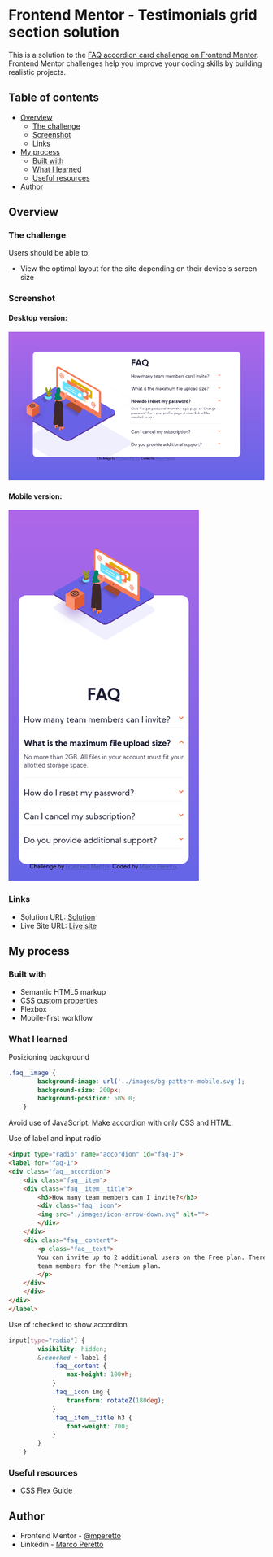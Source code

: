 # Frontend Mentor - Testimonials grid section solution

This is a solution to the [FAQ accordion card challenge on Frontend Mentor](https://www.frontendmentor.io/challenges/faq-accordion-card-XlyjD0Oam). Frontend Mentor challenges help you improve your coding skills by building realistic projects. 

## Table of contents

- [Overview](#overview)
  - [The challenge](#the-challenge)
  - [Screenshot](#screenshot)
  - [Links](#links)
- [My process](#my-process)
  - [Built with](#built-with)
  - [What I learned](#what-i-learned)
  - [Useful resources](#useful-resources)
- [Author](#author)

## Overview

### The challenge

Users should be able to:

- View the optimal layout for the site depending on their device's screen size

### Screenshot

#### Desktop version:
![Desktop version](./design/screenshot-desktop.png)

#### Mobile version:
![Mobile version](./design/screenshot-mobile.png)

### Links

- Solution URL: [Solution](https://www.frontendmentor.io/solutions/only-css-faq-accordion-using-sass-and-flex-wlTutY8el)
- Live Site URL: [Live site](https://marcoperetto-faq-accordion-card-challenge.netlify.app/)

## My process

### Built with

- Semantic HTML5 markup
- CSS custom properties
- Flexbox
- Mobile-first workflow

### What I learned

Posizioning background
```scss
.faq__image {
        background-image: url('../images/bg-pattern-mobile.svg');
        background-size: 200px;
        background-position: 50% 0;
    }
```

Avoid use of JavaScript.
Make accordion with only CSS and HTML.

Use of label and input radio 
```html
<input type="radio" name="accordion" id="faq-1">
<label for="faq-1">
<div class="faq__accordion">
    <div class="faq__item">
    <div class="faq__item__title">
        <h3>How many team members can I invite?</h3>
        <div class="faq__icon">
        <img src="./images/icon-arrow-down.svg" alt="">
        </div>
    </div>
    <div class="faq__content">
        <p class="faq__text">
        You can invite up to 2 additional users on the Free plan. There is no limit on 
        team members for the Premium plan.
        </p>
    </div>
    </div>
</div>
</label>
```

Use of :checked to show accordion
```scss
input[type="radio"] {
        visibility: hidden;
        &:checked + label {
            .faq__content {
                max-height: 100vh;
            }
            .faq__icon img {
                transform: rotateZ(180deg);
            }
            .faq__item__title h3 {
                font-weight: 700;
            }
        }
    }
```


### Useful resources

- [CSS Flex Guide](https://css-tricks.com/snippets/css/a-guide-to-flexbox/)

## Author

- Frontend Mentor - [@mperetto](https://www.frontendmentor.io/profile/mperetto)
- Linkedin - [Marco Peretto](https://www.linkedin.com/in/marco-peretto/)
